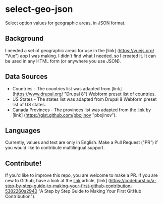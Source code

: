 # select-geo-json
Select option values for geographic areas, in JSON format.

## Background
I needed a set of geographic areas for use in the [link] (https://vuejs.org/ "Vue") app I was making. I didn't find what I needed, so I created it. It can be used in any HTML form (or anywhere you use JSON). 

## Data Sources
- Countries - The countries list was adapted from [link] (https://www.drupal.org/ "Drupal 8") Webform preset list of countries.
- US States - The states list was adapted from Drupal 8 Webform preset list of US states.
- Canada Provinces - The provinces list was adapted from the [link](https://gist.github.com/pbojinov/a87adf559d2f7e81d86ae67e7bd883c7 "Github gist") by [link] (https://gist.github.com/pbojinov "pbojinov").

## Languages
Currently, values and text are only in English. Make a Pull Request ("PR") if you would like to contribute multilingual support.

## Contribute!
If you'd like to improve this repo, you are welcome to make a PR. If you are new to Github, have a look at the [link](https://codeburst.io/ "codeburst.io") article, [link] (https://codeburst.io/a-step-by-step-guide-to-making-your-first-github-contribution-5302260a2940 "A Step by Step Guide to Making Your First GitHub Contribution").
